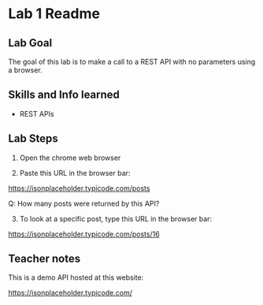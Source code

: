 # Lab 1 Readme

## Lab Goal

The goal of this lab is to make a call to a REST API with no parameters using a browser.


## Skills and Info learned
- REST APIs


## Lab Steps

1. Open the chrome web browser

2. Paste this URL in the browser bar:

https://jsonplaceholder.typicode.com/posts

Q: How many posts were returned by this API?

3. To look at a specific post, type this URL in the browser bar:

https://jsonplaceholder.typicode.com/posts/16

## Teacher notes

This is a demo API hosted at this website:

https://jsonplaceholder.typicode.com/

